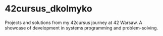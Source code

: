 # 42cursus_dkolmyko
Projects and solutions from my 42cursus journey at 42 Warsaw. A showcase of development in systems programming and problem-solving.
